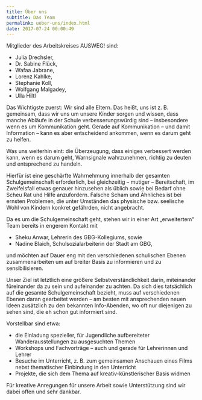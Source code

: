 ```yaml
---
title: Über uns
subtitle: Das Team
permalink: ueber-uns/index.html
date: 2017-07-24 00:00:49
---
```

Mitglieder des Arbeitskreises AUSWEG! sind:

* Julia Drechsler,
* Dr. Sabine Flück,
* Wafaa Jabrane,
* Lorenz Kahlke,
* Stephanie Koll,
* Wolfgang Malgadey,
* Ulla Hiltl

Das Wichtigste zuerst: Wir sind alle Eltern. Das heißt, uns ist z. B. gemeinsam, dass wir uns um unsere Kinder sorgen und wissen, dass manche Abläufe in der Schule verbesserungswürdig sind – insbesondere wenn es um Kommunikation geht. Gerade auf Kommunikation – und damit Information – kann es aber entscheidend ankommen, wenn es darum geht zu helfen.

Was uns weiterhin eint: die Überzeugung, dass einiges verbessert werden kann, wenn es darum geht, Warnsignale wahrzunehmen, richtig zu deuten und entsprechend zu handeln.

Hierfür ist eine geschärfte Wahrnehmung innerhalb der gesamten Schulgemeinschaft erforderlich, bei gleichzeitig – mutiger – Bereitschaft, im Zweifelsfall etwas genauer hinzusehen als üblich sowie bei Bedarf ohne Scheu Rat und Hilfe anzufordern. Falsche Scham und Ähnliches ist bei ernsten Problemen, die unter Umständen das physische bzw. seelische Wohl von Kindern konkret gefährden, nicht angebracht.

Da es um die Schulgemeinschaft geht, stehen wir in einer Art „erweitertem“ Team bereits in engerem Kontakt mit

* Sheku Anwar, Lehrerin des GBG-Kollegiums, sowie
* Nadine Blaich, Schulsozialarbeiterin der Stadt am GBG,

und möchten auf Dauer eng mit den verschiedenen schulischen Ebenen zusammenarbeiten um auf breiter Basis zu informieren und zu sensibilisieren.

Unser Ziel ist letztlich eine größere Selbstverständlichkeit darin, miteinander füreinander da zu sein und aufeinander zu achten. Da sich dies tatsächlich auf die gesamte Schulgemeinschaft bezieht, muss auf verschiedenen Ebenen daran gearbeitet werden – am besten mit ansprechenden neuen Ideen zusätzlich zu den bekannten Info-Abenden, wo oft nur diejenigen zu sehen sind, die eh schon gut informiert sind.

Vorstellbar sind etwa:

* die Einladung spezieller, für Jugendliche aufbereiteter Wanderausstellungen zu ausgesuchten Themen
* Workshops und Fachvorträge – auch und gerade für Lehrerinnen und Lehrer
* Besuche im Unterricht, z. B. zum gemeinsamen Anschauen eines Films nebst thematischer Einbindung in den Unterricht
* Projekte, die sich dem Thema auf kreativ-künstlerischer Basis widmen

Für kreative Anregungen für unsere Arbeit sowie Unterstützung sind wir dabei offen und sehr dankbar.

